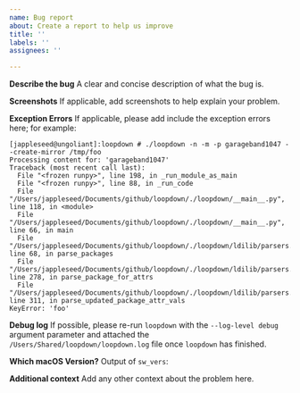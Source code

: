 ```yaml
---
name: Bug report
about: Create a report to help us improve
title: ''
labels: ''
assignees: ''

---
```


**Describe the bug**
A clear and concise description of what the bug is.

**Screenshots**
If applicable, add screenshots to help explain your problem.

**Exception Errors**
If applicable, please add include the exception errors here; for example:
```
[jappleseed@ungoliant]:loopdown # ./loopdown -n -m -p garageband1047 --create-mirror /tmp/foo
Processing content for: 'garageband1047'
Traceback (most recent call last):
  File "<frozen runpy>", line 198, in _run_module_as_main
  File "<frozen runpy>", line 88, in _run_code
  File "/Users/jappleseed/Documents/github/loopdown/./loopdown/__main__.py", line 118, in <module>
  File "/Users/jappleseed/Documents/github/loopdown/./loopdown/__main__.py", line 66, in main
  File "/Users/jappleseed/Documents/github/loopdown/./loopdown/ldilib/parsers.py", line 68, in parse_packages
  File "/Users/jappleseed/Documents/github/loopdown/./loopdown/ldilib/parsers.py", line 278, in parse_package_for_attrs
  File "/Users/jappleseed/Documents/github/loopdown/./loopdown/ldilib/parsers.py", line 311, in parse_updated_package_attr_vals
KeyError: 'foo'
```

**Debug log**
If possible, please re-run `loopdown` with the `--log-level debug` argument parameter and attached the `/Users/Shared/loopdown/loopdown.log` file once `loopdown` has finished.

**Which macOS Version?**
Output of `sw_vers`:

**Additional context**
Add any other context about the problem here.
